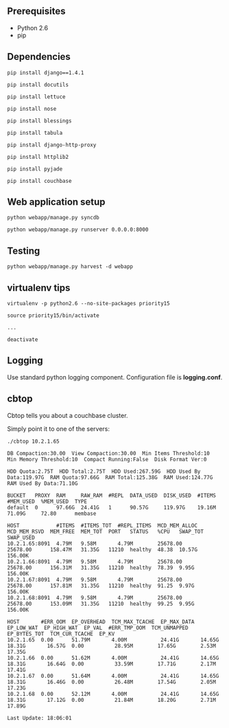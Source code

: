 Prerequisites
-------------

* Python 2.6
* pip

Dependencies
------------

    pip install django==1.4.1

    pip install docutils

    pip install lettuce

    pip install nose

    pip install blessings

    pip install tabula

    pip install django-http-proxy

    pip install httplib2

    pip install pyjade

    pip install couchbase

Web application setup
---------------------

    python webapp/manage.py syncdb

    python webapp/manage.py runserver 0.0.0.0:8000

Testing
-------

    python webapp/manage.py harvest -d webapp

virtualenv tips
---------------

    virtualenv -p python2.6 --no-site-packages priority15

    source priority15/bin/activate

    ...

    deactivate

Logging
-------

Use standard python logging component. Configuration file is **logging.conf**.

cbtop
-------

Cbtop tells you about a couchbase cluster.

Simply point it to one of the servers:

    ./cbtop 10.2.1.65

    DB Compaction:30.00  View Compaction:30.00  Min Items Threshold:10  Min Memory Threshold:10  Compact Running:False  Disk Format Ver:0

    HDD Quota:2.75T  HDD Total:2.75T  HDD Used:267.59G  HDD Used By Data:119.97G  RAM Quota:97.66G  RAM Total:125.38G  RAM Used:124.77G  RAM Used By Data:71.10G

    BUCKET   PROXY  RAM     RAW_RAM  #REPL  DATA_USED  DISK_USED  #ITEMS  #MEM_USED  %MEM_USED  TYPE
    default  0      97.66G  24.41G   1      90.57G     119.97G    19.16M  71.09G     72.80      membase

    HOST            #ITEMS  #ITEMS_TOT  #REPL_ITEMS  MCD_MEM_ALLOC  MCD_MEM_RSVD  MEM_FREE  MEM_TOT  PORT   STATUS   %CPU   SWAP_TOT  SWAP_USED
    10.2.1.65:8091  4.79M   9.58M       4.79M        25678.00       25678.00      158.47M   31.35G   11210  healthy  48.38  10.57G    156.00K
    10.2.1.66:8091  4.79M   9.58M       4.79M        25678.00       25678.00      156.31M   31.35G   11210  healthy  78.39  9.95G     156.00K
    10.2.1.67:8091  4.79M   9.58M       4.79M        25678.00       25678.00      157.81M   31.35G   11210  healthy  91.25  9.97G     156.00K
    10.2.1.68:8091  4.79M   9.58M       4.79M        25678.00       25678.00      153.09M   31.35G   11210  healthy  99.25  9.95G     156.00K

    HOST       #ERR_OOM  EP_OVERHEAD  TCM_MAX_TCACHE  EP_MAX_DATA  EP_LOW_WAT  EP_HIGH_WAT  EP_VAL  #ERR_TMP_OOM  TCM_UNMAPPED  EP_BYTES_TOT  TCM_CUR_TCACHE  EP_KV
    10.2.1.65  0.00      51.79M       4.00M           24.41G       14.65G      18.31G       16.57G  0.00          28.95M        17.65G        2.53M           17.35G
    10.2.1.66  0.00      51.62M       4.00M           24.41G       14.65G      18.31G       16.64G  0.00          33.59M        17.71G        2.17M           17.41G
    10.2.1.67  0.00      51.64M       4.00M           24.41G       14.65G      18.31G       16.46G  0.00          26.48M        17.54G        2.05M           17.23G
    10.2.1.68  0.00      52.12M       4.00M           24.41G       14.65G      18.31G       17.12G  0.00          21.84M        18.20G        2.71M           17.89G

    Last Update: 18:06:01
